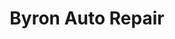 ---
title: "Byron Auto Repair"
url: /byron/byron-auto-repair-frontage-road-northeast/
shop: car repair
---
